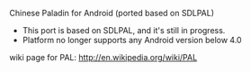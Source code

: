 Chinese Paladin for Android (ported based on SDLPAL)
* This port is based on SDLPAL, and it's still in progress.
* Platform no longer supports any Android version below 4.0

wiki page for PAL: http://en.wikipedia.org/wiki/PAL
